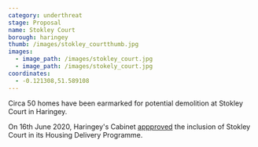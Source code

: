 ```yaml
---
category: underthreat
stage: Proposal
name: Stokley Court 
borough: haringey
thumb: /images/stokley_courtthumb.jpg
images:
  - image_path: /images/stokley_court.jpg
  - image_path: /images/stokely_court.jpg
coordinates: 
  - -0.121308,51.589108
---
```

Circa 50 homes have been earmarked for potential demolition at Stokley Court in Haringey.

On 16th June 2020, Haringey's Cabinet [appproved](https://www.minutes.haringey.gov.uk/documents/s116397/Cabinet%20report%2016%20June%202020%20-%20Update%20on%20the%20Councils%20Housing%20Delivery%20Programme_17.05.pdf) the inclusion of Stokley Court in its Housing Delivery Programme.
